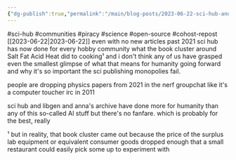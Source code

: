 ```yaml
---
{"dg-publish":true,"permalink":"/main/blog-posts/2023-06-22-sci-hub-and-hobby-communities/","noteIcon":""}
---
```


#sci-hub #communities #piracy #science #open-source #cohost-repost
[[2023-06-22\|2023-06-22]]
even with no new articles past 2021 sci hub has now done for every hobby community what the book cluster around Salt Fat Acid Heat did to cooking¹ and i don't think any of us have grasped even the smallest glimpse of what that means for humanity going forward and why it's so important the sci publishing monopolies fail.

people are dropping physics papers from 2021 in the nerf groupchat like it's a computer toucher irc in 2011

sci hub and libgen and anna's archive have done more for humanity than any of this so-called AI stuff but there's no fanfare. which is probably for the best, really

¹ but in reality, that book cluster came out because the price of the surplus lab equipment or equivalent consumer goods dropped enough that a small restaurant could easily pick some up to experiment with
